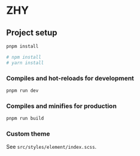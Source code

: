 # ZHY 

## Project setup

```bash
pnpm install

# npm install
# yarn install
```

### Compiles and hot-reloads for development

```bash
pnpm run dev
```

### Compiles and minifies for production

```bash
pnpm run build
```

### Custom theme

See `src/styles/element/index.scss`.
